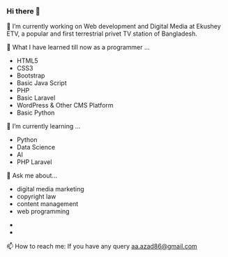 ### Hi there 👋

<!--
**aaazad86/aaazad86** is a ✨ _special_ ✨ repository because its `README.md` (this file) appears on your GitHub profile.

Here are some ideas to get you started:

- 🔭 I’m currently working on ...
- 🌱 I’m currently learning ...
- 👯 I’m looking to collaborate on ...
- 🤔 I’m looking for help with ...
- 💬 Ask me about ...
- 📫 How to reach me: ...
- 😄 Pronouns: ...
- ⚡ Fun fact: ...
-->
🔭 I’m currently working on Web development and Digital Media at Ekushey ETV, a popular and first terrestrial privet TV station of Bangladesh.

🔭 What I have learned till now as a programmer ...
<ul> 
  <li> HTML5 </li>
  <li> CSS3 </li>
  <li> Bootstrap </li>
  <li> Basic Java Script </li>
  <li> PHP </li>
  <li> Basic Laravel </li>
  <li> WordPress & Other CMS Platform </li>
  <li> Basic Python</li>
</ul>

🌱 I’m currently learning ... 
<ul> 
  <li> Python </li>
  <li> Data Science </li>
  <li> AI </li>
  <li> PHP Laravel </li>
</ul>
  
💬 Ask me about... 
<ul> 
  <li> digital media marketing </li>
  <li> copyright law </li>
  <li> content management </li>
  <li> web programming </li>
</ul>

<ul> 
  <li> </li>
  <li> </li>
</ul>

📫 How to reach me: If you have any query aa.azad86@gmail.com
